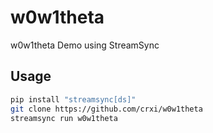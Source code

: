 # w0w1theta
w0w1theta Demo using StreamSync

## Usage
```bash
pip install "streamsync[ds]"
git clone https://github.com/crxi/w0w1theta
streamsync run w0w1theta
```

